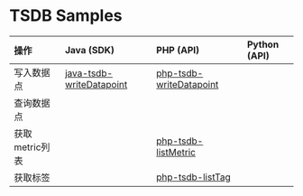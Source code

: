 # TSDB Samples

| 操作 | Java (SDK) | PHP (API) | Python (API) |
| :-- | :-- | :-- | :-- |
| 写入数据点 | [java-tsdb-writeDatapoint](./java-tsdb-writeDatapoint) | [php-tsdb-writeDatapoint](./php-tsdb-writeDatapoint) ||
| 查询数据点 ||||
| 获取metric列表 || [php-tsdb-listMetric](./php-tsdb-listMetric) ||
| 获取标签 || [php-tsdb-listTag](./php-tsdb-listTag) ||